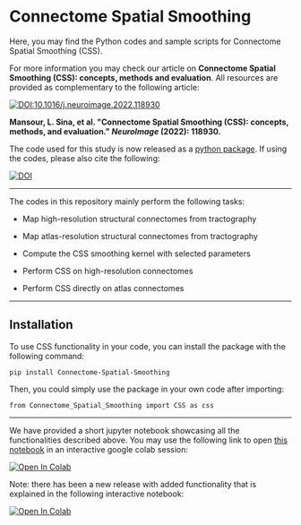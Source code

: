 # Connectome Spatial Smoothing

Here, you may find the Python codes and sample scripts for Connectome Spatial Smoothing (CSS).

For more information you may check our article on **Connectome Spatial Smoothing (CSS): concepts, methods and evaluation**. All resources are provided as complementary to the following article:

[![DOI:10.1016/j.neuroimage.2022.118930](http://img.shields.io/badge/DOI-10.1016/j.neuroimage.2022.118930-B31B1B.svg)](https://doi.org/10.1016/j.neuroimage.2022.118930)

**Mansour, L. Sina, et al. "Connectome Spatial Smoothing (CSS): concepts, methods, and evaluation." *NeuroImage* (2022): 118930.**

The code used for this study is now released as a [python package](https://pypi.org/project/Connectome-Spatial-Smoothing/). If using the codes, please also cite the following:

[![DOI](https://zenodo.org/badge/DOI/10.5281/zenodo.5746619.svg)](https://doi.org/10.5281/zenodo.5746619)


---

The codes in this repository mainly perform the following tasks:

- Map high-resolution structural connectomes from tractography

- Map atlas-resolution structural connectomes from tractography

- Compute the CSS smoothing kernel with selected parameters

- Perform CSS on high-resolution connectomes

- Perform CSS directly on atlas connectomes

---

## Installation

To use CSS functionality in your code, you can install the package with the following command:

`pip install Connectome-Spatial-Smoothing`

Then, you could simply use the package in your own code after importing:

`from Connectome_Spatial_Smoothing import CSS as css`

---

We have provided a short jupyter notebook showcasing all the functionalities described above. You may use the following link to open [this notebook](https://github.com/sina-mansour/connectome-based-smoothing/blob/main/notebooks/example.ipynb) in an interactive google colab session:

[![Open In Colab](https://colab.research.google.com/assets/colab-badge.svg)](https://colab.research.google.com/github/sina-mansour/connectome-based-smoothing/blob/main/notebooks/example.ipynb)

Note: there has been a new release with added functionality that is explained in the following interactive notebook:

[![Open In Colab](https://colab.research.google.com/assets/colab-badge.svg)](https://colab.research.google.com/github/sina-mansour/connectome-based-smoothing/blob/main/notebooks/example-v.1.0.3.ipynb)
